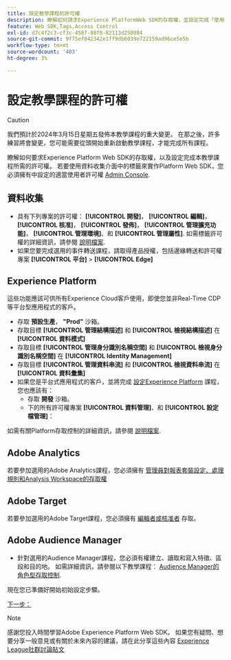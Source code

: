 ```yaml
---
title: 設定教學課程的許可權
description: 瞭解如何請求Experience PlatformWeb SDK的存取權，並設定完成「使用Web SDK實作Adobe Experience Cloud」教學課程所需的許可權。
feature: Web SDK,Tags,Access Control
exl-id: d7c4f2c3-cf3c-4587-88f8-82113d250084
source-git-commit: 9f75ef042342e1ff9db6039e722159ad96ce5e5b
workflow-type: tm+mt
source-wordcount: '403'
ht-degree: 3%

---
```


# 設定教學課程的許可權


>[!CAUTION]
>
>我們預計於2024年3月15日星期五發佈本教學課程的重大變更。 在那之後，許多練習將會變更，您可能需要從頭開始重新啟動教學課程，才能完成所有課程。

瞭解如何要求Experience Platform Web SDK的存取權，以及設定完成本教學課程所需的許可權。 若要使用資料收集介面中的標籤來實作Platform Web SDK，您必須擁有中設定的適當使用者許可權 [Admin Console](https://adminconsole.adobe.com).

## 資料收集

* 具有下列專案的許可權： **[!UICONTROL 開發]**， **[!UICONTROL 編輯]**， **[!UICONTROL 核准]**， **[!UICONTROL 發佈]**， **[!UICONTROL 管理擴充功能]**， **[!UICONTROL 管理環境]**、和 **[!UICONTROL 管理屬性]**. 如需標籤許可權的詳細資訊，請參閱 [說明檔案](https://experienceleague.adobe.com/docs/experience-platform/tags/admin/user-permissions.html).
* 如果您要完成選用的事件轉送課程，請取得產品授權，包括邊緣轉送和許可權專案 **[!UICONTROL 平台]** > **[!UICONTROL Edge]**

## Experience Platform

這些功能應該可供所有Experience Cloud客戶使用，即使您並非Real-Time CDP等平台型應用程式的客戶。

* 存取 **預設生產**， **&quot;Prod&quot;** 沙箱。
* 存取目標 **[!UICONTROL 管理結構描述]** 和 **[!UICONTROL 檢視結構描述]** 在 **[!UICONTROL 資料模式]**
* 存取目標 **[!UICONTROL 管理身分識別名稱空間]** 和 **[!UICONTROL 檢視身分識別名稱空間]** 在 **[!UICONTROL Identity Management]**
* 存取目標 **[!UICONTROL 管理資料串流]** 和 **[!UICONTROL 檢視資料串流]** 在 **[!UICONTROL 資料彙集]**
* 如果您是平台式應用程式的客戶，並將完成 [設定Experience Platform](setup-experience-platform.md) 課程，您也應該有：
   * 存取 **開發** 沙箱。
   * 下的所有許可權專案 **[!UICONTROL 資料管理]**、和 **[!UICONTROL 設定檔管理]**：


如需有關Platform存取控制的詳細資訊，請參閱 [說明檔案](https://experienceleague.adobe.com/docs/experience-platform/access-control/home.html?lang=zh-Hant).

## Adobe Analytics

若要參加選用的Adobe Analytics課程，您必須擁有 [管理員對報表套裝設定、處理規則和Analysis Workspace的存取權](https://experienceleague.adobe.com/docs/analytics/admin/admin-console/home.html?lang=zh-Hant)

## Adobe Target

若要參加選用的Adobe Target課程，您必須擁有 [編輯者或核准者](https://experienceleague.adobe.com/docs/target/using/administer/manage-users/enterprise/properties-overview.html#section_8C425E43E5DD4111BBFC734A2B7ABC80) 存取。

## Adobe Audience Manager

* 針對選用的Audience Manager課程，您必須有權建立、讀取和寫入特徵、區段和目的地。 如需詳細資訊，請參閱以下教學課程： [Audience Manager的角色型存取控制](https://experienceleague.adobe.com/docs/audience-manager-learn/tutorials/setup-and-admin/user-management/setting-permissions-with-role-based-access-control.html?lang=en).

現在您已準備好開始初始設定步驟。

[下一步： ](configure-schemas.md)

>[!NOTE]
>
>感謝您投入時間學習Adobe Experience Platform Web SDK。 如果您有疑問、想要分享一般意見或有關於未來內容的建議，請在此分享這些內容 [Experience League社群討論貼文](https://experienceleaguecommunities.adobe.com/t5/adobe-experience-platform-launch/tutorial-discussion-implement-adobe-experience-cloud-with-web/td-p/444996)
